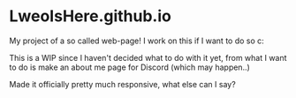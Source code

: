 # LweoIsHere.github.io
My project of a so called web-page! I work on this if I want to do so c:

This is a WIP since I haven't decided what to do with it yet, from what I want to do is make an about me page for Discord (which may happen..)

Made it officially pretty much responsive, what else can I say?
